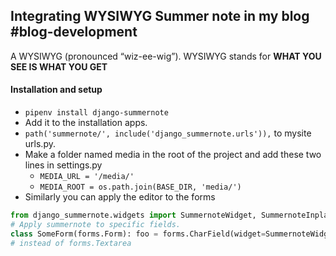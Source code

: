 ## Integrating WYSIWYG Summer note in my blog #blog-development 

A WYSIWYG (pronounced “wiz-ee-wig”). 
WYSIWYG stands for **WHAT YOU SEE IS  WHAT YOU GET** 

#### Installation and setup
- `pipenv install django-summernote` 
- Add it to the installation apps.
- `path('summernote/', include('django_summernote.urls')),` to mysite urls.py.
- Make a folder named media in the root of the project and add these two lines in settings.py
	- `MEDIA_URL = '/media/' `
	- `MEDIA_ROOT = os.path.join(BASE_DIR, 'media/')`
- Similarly you can apply the editor to the forms 

```python
from django_summernote.widgets import SummernoteWidget, SummernoteInplaceWidget 
# Apply summernote to specific fields. 
class SomeForm(forms.Form): foo = forms.CharField(widget=SummernoteWidget()) 
# instead of forms.Textarea
```
